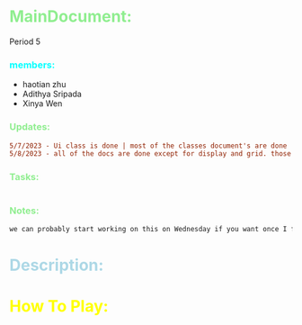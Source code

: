 # <span style="color:lightgreen;">MainDocument:</span>
Period 5
### <span style="color:cyan;">members:</span>
* haotian zhu
* Adithya Sripada
* Xinya Wen

### <span style="color:lightgreen;">Updates:</span>
```diff
5/7/2023 - Ui class is done | most of the classes document's are done 
5/8/2023 - all of the docs are done except for display and grid. those will be finished as we work
```
### <span style="color:lightgreen;">Tasks:</span>
```diff

```
### <span style="color:lightgreen;">Notes:</span>
```diff
we can probably start working on this on Wednesday if you want once I finish the final few documents for classes - hao
```


# <span style="color:lightblue;">Description:</span> 

# <span style="color:yellow;">How To Play:</span>